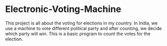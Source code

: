 # Electronic-Voting-Machine
This project is all about the voting for elections in my country. In India, we use a machine to vote different political party and after counting, we decide which party will win.
This is a basic program to count the votes for the election.

